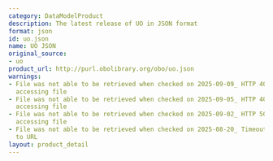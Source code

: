 ```yaml
---
category: DataModelProduct
description: The latest release of UO in JSON format
format: json
id: uo.json
name: UO JSON
original_source:
- uo
product_url: http://purl.obolibrary.org/obo/uo.json
warnings:
- File was not able to be retrieved when checked on 2025-09-09_ HTTP 404 error when
  accessing file
- File was not able to be retrieved when checked on 2025-09-05_ HTTP 404 error when
  accessing file
- File was not able to be retrieved when checked on 2025-09-02_ HTTP 502 error when
  accessing file
- File was not able to be retrieved when checked on 2025-08-20_ Timeout connecting
  to URL
layout: product_detail
---
```

